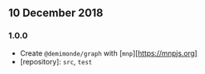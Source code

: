 ## 10 December 2018

### 1.0.0

- Create `@demimonde/graph` with [`mnp`][https://mnpjs.org]
- [repository]: `src`, `test`
